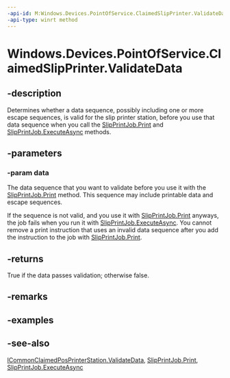 ```yaml
---
-api-id: M:Windows.Devices.PointOfService.ClaimedSlipPrinter.ValidateData(System.String)
-api-type: winrt method
---
```


<!-- Method syntax
public bool ValidateData(System.String data)
-->

# Windows.Devices.PointOfService.ClaimedSlipPrinter.ValidateData

## -description
Determines whether a data sequence, possibly including one or more escape sequences, is valid for the slip printer station, before you use that data sequence when you call the [SlipPrintJob.Print](slipprintjob_print.md) and [SlipPrintJob.ExecuteAsync](slipprintjob_executeasync.md) methods.

## -parameters
### -param data
The data sequence that you want to validate before you use it with the [SlipPrintJob.Print](slipprintjob_print.md) method. This sequence may include printable data and escape sequences.

If the sequence is not valid, and you use it with [SlipPrintJob.Print](slipprintjob_print.md) anyways, the job fails when you run it with [SlipPrintJob.ExecuteAsync](slipprintjob_executeasync.md). You cannot remove a print instruction that uses an invalid data sequence after you add the instruction to the job with [SlipPrintJob.Print](slipprintjob_print.md).

## -returns
True if the data passes validation; otherwise false.

## -remarks

## -examples

## -see-also
[ICommonClaimedPosPrinterStation.ValidateData](icommonclaimedposprinterstation_validatedata.md), [SlipPrintJob.Print](slipprintjob_print.md), [SlipPrintJob.ExecuteAsync](slipprintjob_executeasync.md)
